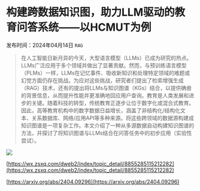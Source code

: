 # 构建跨数据知识图，助力LLM驱动的教育问答系统——以HCMUT为例
发布时间：2024年04月14日
`RAG`
> 在人工智能日新月异的今天，大型语言模型（LLMs）已成为研究的热点。LLMs广泛应用于多个领域并做出了显著贡献。然而，与预训练语言模型（PLMs）一样，LLMs在记忆事件、吸收新知识和处理特定领域的难题或幻觉方面仍存在挑战。为应对这些挑战，研究者们提出了检索增强生成（RAG）技术，还有的提出将LLMs与知识图谱（KGs）结合，以提供确凿的背景信息，从而提升性能并更准确地回应用户查询。教育是人类发展和进步的关键。随着科技的转型，传统教育正逐步让位于数字化或混合式教育。因此，高等教育机构中的数字数据日益增长，涵盖了非结构化/结构化文本、关系数据库、网络/应用API等多种来源。将这些跨领域的数据源构建成知识图谱是一项复杂工作。本文介绍了一种从多源数据自动构建知识图谱的方法，并探讨了将知识图谱与LLMs结合在问答任务中的初步应用（实验性尝试）。

![](https://raw.githubusercontent.com/HuggingAGI/HuggingArxiv/main/paper_images/2404.09296/figure_05_course_withdraw.png)

[https://wx.zsxq.com/dweb2/index/topic_detail/8855285115212282](https://wx.zsxq.com/dweb2/index/topic_detail/8855285115212282)

[https://arxiv.org/abs/2404.09296](https://arxiv.org/abs/2404.09296)